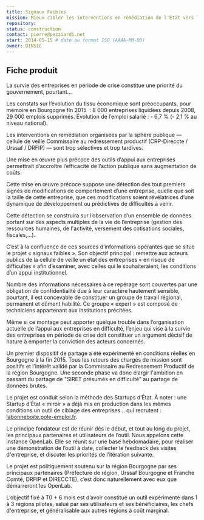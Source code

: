 ```yaml
---
title: Signaux Faibles
mission: Mieux cibler les interventions en remédiation de l'État vers les entreprises en difficulté
repository:
status: construction
contact: pierre@pezziardi.net
start: 2014-05-15 # date au format ISO (AAAA-MM-DD)
owner: DINSIC
---
```


## Fiche produit

La survie des entreprises en période de crise constitue une priorité du gouvernement, pourtant…

Les constats sur l’évolution du tissu économique sont préoccupants, pour mémoire en Bourgogne fin 2015 &nbsp;: 8&nbsp;000 entreprises liquidées depuis 2008, 29&nbsp;000 emplois supprimés. Évolution de l’emploi salarié : -&nbsp;6,7&nbsp;% (-&nbsp;2,1&nbsp;% au niveau national).

Les interventions en remédiation organisées par la sphère publique — cellule de veille Commissaire au redressement productif (CRP-Direccte / Urssaf / DRFIP) — sont trop sélectives et trop tardives.

Une mise en œuvre plus précoce des outils d’appui aux entreprises permettrait d’accroître l’efficacité de l’action publique sans augmentation de coûts.

Cette mise en œuvre précoce suppose une détection des tout premiers signes de modifications de comportement d’une entreprise, quelle que soit la taille de cette entreprise, que ces modifications soient révélatrices d’une dynamique de développement ou prédictives de difficultés à venir.

Cette détection se construira sur l’observation d’un ensemble de données portant sur des aspects multiples de la vie de l’entreprise (gestion des ressources humaines, de l'activité, versement des cotisations sociales, fiscales,…).

C’est à la confluence de ces sources d’informations opérantes que se situe le projet «&nbsp;signaux faibles&nbsp;». Son objectif principal : remettre aux acteurs publics de la cellule de veille un état des entreprises «&nbsp;en risque de difficultés&nbsp;» afin d’examiner, avec celles qui le souhaiteraient, les conditions d’un appui institutionnel.

Nombre des informations nécessaires à ce repérage sont couvertes par une obligation de confidentialité due à leur caractère hautement sensible, pourtant, il est concevable de constituer un groupe de travail régional, permanent et dûment habilité. Ce groupe «&nbsp;expert&nbsp;» est composé de techniciens appartenant aux institutions précitées.

Même si ce montage peut apporter quelque trouble dans l’organisation actuelle de l’appui aux entreprises en difficulté, l’enjeu qui vise à la survie des entreprises en période de crise doit constituer un argument décisif de nature à emporter la conviction des acteurs concernés.

Un premier dispositif de partage a été expérimenté en conditions réelles en Bourgogne à la fin 2015. Tous les retours des chargés de mission sont positifs et l’intérêt validé par la Commissaire au Redressement Productif de la région Bourgogne. Une seconde phase va donc élargir l'ambition en passant du partage de "SIRET présumés en difficulté" au partage de données brutes.

Le projet est conduit selon la méthode des Startups d’État. À noter : une Startup d’État «&nbsp;miroir&nbsp;» a déjà mis en production dans les mêmes conditions un outil de ciblage des entreprises… qui recrutent : [labonneboite.pole-emploi.fr](http://labonneboite.pole-emploi.fr).

Le principe fondateur est de réunir dès le début, et tout au long du projet, les principaux partenaires et utilisateurs de l’outil. Nous appelons cette instance OpenLab. Elle se réunit sur une base hebdomadaire, pour réaliser une démonstration de l’outil à date, collecter le feedback des visites d'entreprise, et discuter les priorités de l’itération suivante.

Le projet est politiquement soutenu sur la région Bourgogne par ses principaux partenaires (Préfecture de région, Urssaf Bourgogne et Franche Comté, DRFIP et DIRECCTE), c’est donc naturellement avec eux que démarreront les OpenLab.

L’objectif fixé à T0&nbsp;+&nbsp;6&nbsp;mois est d’avoir constitué un outil expérimenté dans 1 à 3 régions pilotes, salué par ses utilisateurs et ses bénéficiaires, les chefs d'entreprise, et généralisable aux autres régions à coût marginal.
